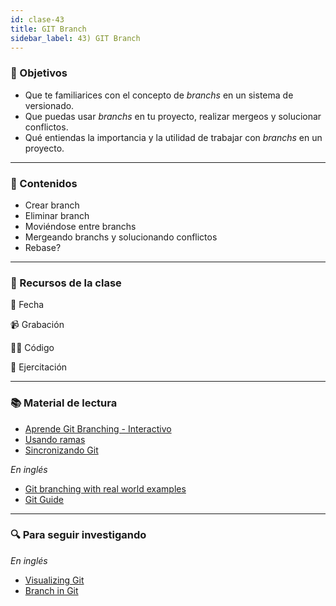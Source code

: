 ```yaml
---
id: clase-43
title: GIT Branch
sidebar_label: 43) GIT Branch
---
```


### 🏁 Objetivos

- Que te familiarices con el concepto de _branchs_ en un sistema de versionado.
- Que puedas usar _branchs_ en tu proyecto, realizar mergeos y solucionar conflictos.
- Qué entiendas la importancia y la utilidad de trabajar con _branchs_ en un proyecto.

---

### 📝 Contenidos

- Crear branch
- Eliminar branch
- Moviéndose entre branchs
- Mergeando branchs y solucionando conflictos
- Rebase?

---

### 🚀 Recursos de la clase

📆 Fecha

📹 Grabación

👩‍💻 Código

💪 Ejercitación

---

### 📚 Material de lectura

- [Aprende Git Branching - Interactivo](https://learngitbranching.js.org/?locale=es_ES)
- [Usando ramas](https://www.atlassian.com/es/git/tutorials/using-branches)
- [Sincronizando Git](https://www.atlassian.com/es/git/tutorials/syncing)

_En inglés_

- [Git branching with real world examples](https://codeburst.io/git-branching-tutorial-with-real-world-examples-c2f9f4945422)
- [Git Guide](https://rogerdudler.github.io/git-guide/)

---

### 🔍 Para seguir investigando

_En inglés_

- [Visualizing Git](http://git-school.github.io/visualizing-git/)
- [Branch in Git](https://www.toolsqa.com/git/branch-in-git/)
